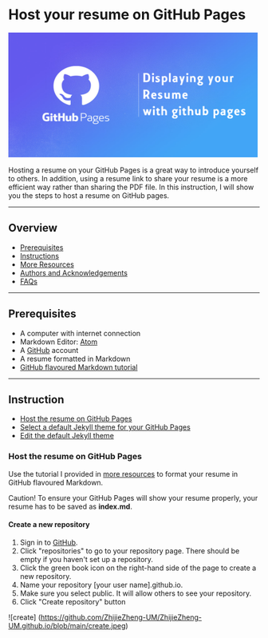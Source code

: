 # Host your resume on GitHub Pages
<img src="https://github.com/ZhijieZheng-UM/ZhijieZheng-UM.github.io/blob/main/image.png" alt="page"
	title="page" width="500" height="250" />


Hosting a resume on your GitHub Pages is a great way to introduce yourself to others. In addition, using a resume link to share your resume is a more efficient way rather than sharing the PDF file. In this instruction, I will show you the steps to host a resume on GitHub pages.

----
## Overview
- [Prerequisites](#prerequisites)
- [Instructions](#instructions)
- [More Resources](#more-resources)
- [Authors and Acknowledgements](#authors-and-acknowledgments)
- [FAQs](#faqs)
-----
## Prerequisites
* A computer with internet connection
* Markdown Editor: [Atom](https://atom.io/)
* A [GitHub](https://github.com/) account
* A resume formatted in Markdown
* [GitHub flavoured Markdown tutorial](https://guides.github.com/features/mastering-markdown/)
----
## Instruction

- [Host the resume on GitHub Pages](#resume)
- [Select a default Jekyll theme for your GitHub Pages](#theme)
- [Edit the default Jekyll theme](#jekyll)

### Host the resume on GitHub Pages
Use the tutorial I provided in [more resources](#more-resources) to format your resume in GitHub flavoured Markdown.

Caution! To ensure your GitHub Pages will show your resume properly, your resume has to be saved as **index.md**.

#### Create a new repository
1. Sign in to [GitHub](https://github.com/).
1. Click "repositories" to go to your repository page. There should be empty if you haven't set up a repository.
1. Click the green book icon on the right-hand side of the page to create a new repository.
1. Name your repository [your user name].github.io.
1. Make sure you select public. It will allow others to see your repository.
1. Click "Create repository" button

![create] (https://github.com/ZhijieZheng-UM/ZhijieZheng-UM.github.io/blob/main/create.jpeg)
